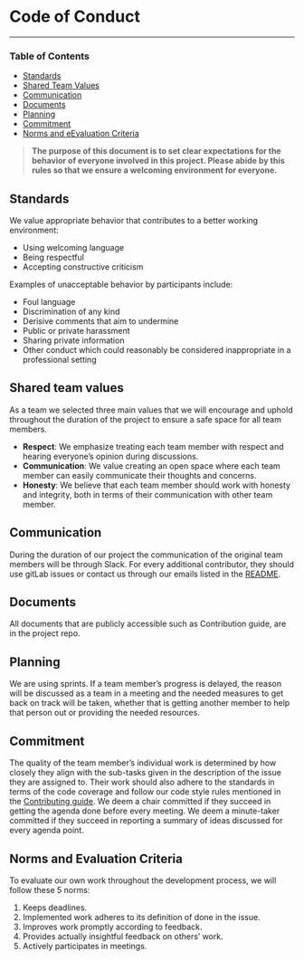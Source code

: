 # Code of Conduct

---
### Table of Contents

- [Standards](#standards)
- [Shared Team Values](#shared-team-values)
- [Communication](#communication)
- [Documents](#documents)
- [Planning](#planning)
- [Commitment](#commitment)
- [Norms and eEvaluation Criteria](#norms-and-evaluation-criteria)

> **The purpose of this document is to set clear expectations for the behavior of everyone 
> involved in this project. Please abide by this rules so that we ensure a welcoming 
> environment for everyone.**

## Standards
We value appropriate behavior that contributes to a better working environment:

- Using welcoming language
- Being respectful
- Accepting constructive criticism

Examples of unacceptable behavior by participants include:

- Foul language
- Discrimination of any kind
- Derisive comments that aim to undermine
- Public or private harassment 
- Sharing private information 
- Other conduct which could reasonably be considered inappropriate in a professional setting

## Shared team values

As a team we selected three main values that we will encourage and uphold
throughout the duration of the project to ensure a safe space for all team
members.
- **Respect**: We emphasize treating each team member with respect and
hearing everyone’s opinion during discussions.
- **Communication**: We value creating an open space where each team member can easily communicate their thoughts and concerns.
- **Honesty**: We believe that each team member should work with honesty
and integrity, both in terms of their communication with other team member.

## Communication
During the duration of our project the communication of the original team members will be through Slack. For every
additional contributor, they should use gitLab issues or contact us through our emails listed in the 
[README](README.md).

## Documents
All documents that are publicly accessible such as Contribution guide, are in the project repo.

## Planning
 We are using sprints. If a team member’s progress is delayed, the
reason will be discussed as a team in a meeting and the needed measures to
get back on track will be taken, whether that is getting another member to
help that person out or providing the needed resources.


## Commitment
The quality of the team member’s individual work is determined by how
closely they align with the sub-tasks given in the description of the issue they
are assigned to. Their work should also adhere to the standards in terms of the code coverage and follow our code
style rules mentioned in the [Contributing guide](CONTRIBUTING.md). We deem a chair committed if they succeed in getting the agenda
done before every meeting. We deem a minute-taker committed if they succeed
in reporting a summary of ideas discussed for every agenda point.

## Norms and Evaluation Criteria

To evaluate our own work throughout the development process, we will follow
these 5 norms:
1. Keeps deadlines.
2. Implemented work adheres to its definition of done in the issue.
3. Improves work promptly according to feedback.
4. Provides actually insightful feedback on others’ work.
5. Actively participates in meetings.